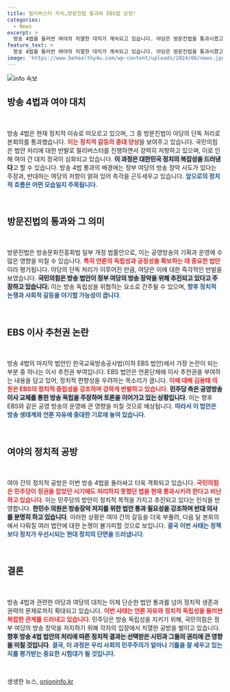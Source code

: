 ```yaml
---
title: 필리버스터 지속…방문진법 통과와 EBS법 상정!
categories:
  - News
excerpt: >
  방송 4법을 둘러싼 여야의 치열한 대치가 계속되고 있습니다. 야당은 방문진법을 통과시켰고, 한국교육방송공사법을 본회의에 올렸지만, 여당은 필리버스터로 반발하며 극한 대립을 예고하고 있습니다. 이 충돌이 향후 정치 지형에 미칠 영향은?
feature_text: >
  방송 4법을 둘러싼 여야의 치열한 대치가 계속되고 있습니다. 야당은 방문진법을 통과시켰고, 한국교육방송공사법을 본회의에 올렸지만, 여당은 필리버스터로 반발하며 극한 대립을 예고하고 있습니다. 이 충돌이 향후 정치 지형에 미칠 영향은?
image: 'https://www.behealthy4u.com/wp-content/uploads/2024/06/news.jpg'
---
```


<p><img src="https://www.behealthy4u.com/wp-content/uploads/2024/06/news.jpg" alt="info 속보" /></p>

<h2 data-ke-size="size26">방송 4법과 여야 대치</h2>

<p data-ke-size="size16">&nbsp;</p>

<p>방송 4법은 현재 정치적 이슈로 떠오르고 있으며, 그 중 방문진법이 야당의 단독 처리로 본회의를 통과했습니다. <b><span style="color: #ee2323;">이는 정치적 갈등의 중대 양상</span></b>을 보여주고 있습니다. 국민의힘은 법안 처리에 대한 반발로 필리버스터를 진행하면서 강력히 저항하고 있으며, 이로 인해 여야 간 대치 정국이 심화되고 있습니다. <b><span style="background-color: #21538527;">이 과정은 대한민국 정치의 복잡성을 드러낸다</span></b>고 할 수 있습니다. 방송 4법 통과의 배경에는 정부 여당의 방송 장악 시도가 있다는 주장과, 반대하는 여당의 저항이 얽혀 있어 촉각을 곤두세우고 있습니다. <b><span style="color: #1a5490;">앞으로의 정치적 흐름은 어떤 모습일지 주목됩니다</span></b>.</p>

<p data-ke-size="size16">&nbsp;</p>

<h2 data-ke-size="size26">방문진법의 통과와 그 의미</h2>

<p data-ke-size="size16">&nbsp;</p>

<p>방문진법은 방송문화진흥회법 일부 개정 법률안으로, 이는 공영방송의 기획과 운영에 수많은 영향을 미칠 수 있습니다. <b><span style="color: #ee2323;">특히 언론의 독립성과 공정성을 확보하는 데 중요한 법안</span></b>이라 평가됩니다. 야당의 단독 처리가 이루어진 만큼, 여당은 이에 대한 즉각적인 반발을 보였습니다. <b><span style="background-color: #21538527;">국민의힘은 방송 법안이 정부 여당의 방송 장악을 위해 추진되고 있다고 주장하고 있습니다.</span></b> 이는 방송 독립성을 위협하는 요소로 간주될 수 있으며, <b><span style="color: #1a5490;">향후 정치적 논쟁과 사회적 갈등을 야기할 가능성이 큽니다</span></b>.</p>

<p data-ke-size="size16">&nbsp;</p>

<h2 data-ke-size="size26">EBS 이사 추천권 논란</h2>

<p data-ke-size="size16">&nbsp;</p>

<p>방송 4법의 마지막 법안인 한국교육방송공사법(이하 EBS 법안)에서 가장 논란이 되는 부분 중 하나는 이사 추천권 부여입니다. EBS 법안은 언론단체에 이사 추천권을 부여하는 내용을 담고 있어, 정치적 편향성을 우려하는 목소리가 큽니다. <b><span style="color: #ee2323;">이에 대해 김용태 의원은 EBS의 정치적 중립성을 강조하며 강하게 반발하고 있습니다</span></b>. <b><span style="background-color: #21538527;">민주당 측은 공영방송 이사 교체를 통한 방송 독립을 주장하며 토론을 이어가고 있는 상황입니다</span></b>. 이는 향후 EBS와 같은 공영 방송의 운영에 큰 영향을 미칠 것으로 예상됩니다. <b><span style="color: #1a5490;">따라서 이 법안은 방송 생태계와 언론 자유에 중대한 기로에 놓여 있습니다</span></b>.</p>

<p data-ke-size="size16">&nbsp;</p>

<h2 data-ke-size="size26">여야의 정치적 공방</h2>

<p data-ke-size="size16">&nbsp;</p>

<p>여야 간의 정치적 공방은 이번 방송 4법을 둘러싸고 더욱 격화되고 있습니다. <b><span style="color: #ee2323;">국민의힘은 민주당이 정권을 잡았던 시기에도 처리하지 못했던 법을 현재 통과시키려 한다고 비난하고 있습니다</span></b>. 이는 민주당의 방안이 정치적 목적을 가지고 추진되고 있다는 인식을 반영합니다. <b><span style="background-color: #21538527;">한민수 의원은 방송장악 저지를 위한 법안 통과 필요성을 강조하며 반대 의사를 분명히 하고 있습니다</span></b>. 이러한 상황은 여야 간의 갈등을 더욱 부풀려, 다음 달 본회의에서 다뤄질 여러 법안에 대한 논쟁이 불가피할 것으로 보입니다. <b><span style="color: #1a5490;">결국 이번 사태는 정책보다 정치가 우선시되는 현대 정치의 단면을 드러냅니다</span></b>.</p>

<p data-ke-size="size16">&nbsp;</p>

<h2 data-ke-size="size26">결론</h2>

<p data-ke-size="size16">&nbsp;</p>

<p>방송 4법과 관련한 야당과 여당의 대치는 이제 단순한 법안 통과를 넘어 정치적 생존과 권력의 문제로까지 확대되고 있습니다. <b><span style="color: #ee2323;">이번 사태는 언론 자유와 정치적 독립성을 둘러싼 복잡한 관계를 드러내고 있습니다</span></b>. 민주당은 방송 독립성을 지키기 위해, 국민의힘은 정부 여당의 방송 장악을 저지하기 위해 각자의 입장에서 치열한 공방을 벌이고 있습니다. <b><span style="background-color: #21538527;">향후 방송 4법 법안의 처리에 따른 정치적 결과는 선택받은 시민과 그들의 권리에 큰 영향을 미칠 것입니다</span></b>. <b><span style="color: #1a5490;">결국, 이 과정은 우리 사회의 민주주의가 얼마나 기틀을 잘 세우고 있는지를 평가받는 중요한 시험대가 될 것입니다</span></b>.</p>

<p data-ke-size="size16">&nbsp;</p>
생생한 뉴스, <a href="https://onioninfo.kr" rel="dofollow">onioninfo.kr</a>


